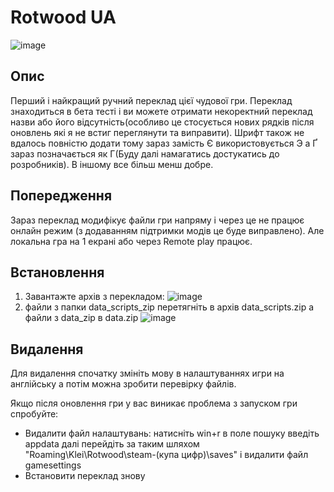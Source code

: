 # Rotwood UA
![image](https://github.com/user-attachments/assets/835db1be-cc22-479c-beae-887c38580c11)
## Опис
Перший і найкращий ручний переклад цієї чудової гри. Переклад знаходиться в бета тесті і ви можете отримати некоректний переклад назви або його відсутність(особливо це стосується нових рядків після оновлень які я не встиг переглянути та виправити). Шрифт також не вдалось повністю додати тому зараз замість Є використовується Э а Ґ зараз позначається як Г(Буду далі намагатись достукатись до розробників). В іншому все більш менш добре.

## Попередження
Зараз переклад модифікує файли гри напряму і через це не працює онлайн режим (з додаванням підтримки модів це буде виправлено). Але локальна гра на 1 екрані або через Remote play працює.

## Встановлення
1. Завантажте архів з перекладом:
![image](https://github.com/user-attachments/assets/1d64338b-7c91-4d25-8799-01f8f3c5a6b8)
2. файли з папки data_scripts_zip перетягніть в архів data_scripts.zip а файли з data_zip в data.zip
![image](https://github.com/user-attachments/assets/474ab883-873d-4b31-856a-66b54e31224f)

## Видалення
Для видалення спочатку змініть мову в налаштуваннях игри на англійську а потім можна зробити перевірку файлів.

Якщо після оновлення гри у вас виникає проблема з запуском гри спробуйте:
* Видалити файл налаштувань:
натисніть win+r в поле пошуку введіть appdata далі перейдіть за таким шляхом "Roaming\Klei\Rotwood\steam-(купа цифр)\saves" і видалити файл gamesettings
* Встановити переклад знову
